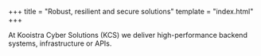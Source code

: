 +++
title = "Robust, resilient and secure solutions"
template = "index.html"
+++

At Kooistra Cyber Solutions (KCS) we deliver high-performance backend systems, infrastructure or APIs.
